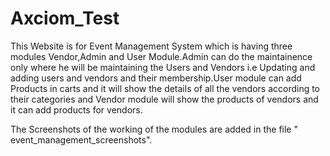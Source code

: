 # Axciom_Test
This Website is for Event Management System which is having three modules Vendor,Admin and User Module.Admin can do the maintainence only where he  will be maintaining the Users and Vendors i.e Updating and adding users and vendors and their membership.User module can add Products in carts and it will show the details of all the vendors according to their categories and Vendor module will show the products of vendors and it can add products for vendors.

The Screenshots of the working of the modules are added in the file " event_management_screenshots".
